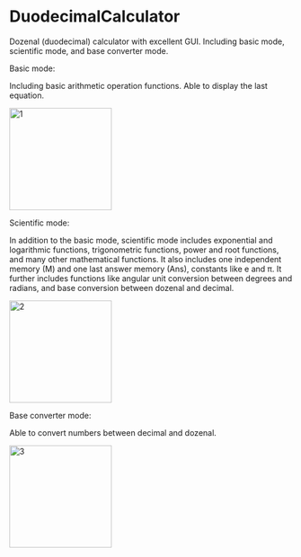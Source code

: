 # DuodecimalCalculator
Dozenal (duodecimal) calculator with excellent GUI. Including basic mode, scientific mode, and base converter mode.

Basic mode:

Including basic arithmetic operation functions. Able to display the last equation.

<img width="182" alt="1" src="https://github.com/PhyChemBlue/DuodecimalCalculator/assets/59059717/571f5edc-3031-415e-9463-3c7efb7fb69d">

Scientific mode:

In addition to the basic mode, scientific mode includes exponential and logarithmic functions, trigonometric functions, power and root functions, and many other mathematical functions. It also includes one independent memory (M) and one last answer memory (Ans), constants like e and π. It further includes functions like angular unit conversion between degrees and radians, and base conversion between dozenal and decimal.

<img width="182" alt="2" src="https://github.com/PhyChemBlue/DuodecimalCalculator/assets/59059717/920f92e9-50c5-46ad-bb88-b1955cb1a9ba">

Base converter mode:

Able to convert numbers between decimal and dozenal.

<img width="182" alt="3" src="https://github.com/PhyChemBlue/DuodecimalCalculator/assets/59059717/9cc46207-1fe8-482f-849c-3301e8c75592">
